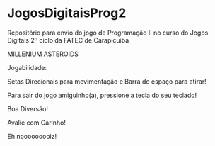 # JogosDigitaisProg2
Repositório para envio do jogo de Programação II no curso do Jogos Digitais 2º ciclo da FATEC de Carapicuíba

MILLENIUM ASTEROIDS

Jogabilidade:

Setas Direcionais para movimentação e Barra de espaço para atirar!

Para sair do jogo amiguinho(a), pressione a tecla <ESC> do seu teclado!

Boa Diversão!

Avalie com Carinho!

Eh nooooooooiz!
